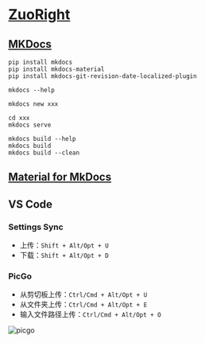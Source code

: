 # [ZuoRight](http://zuoright.com)

## [MKDocs](https://www.mkdocs.org/)

```shell
pip install mkdocs
pip install mkdocs-material
pip install mkdocs-git-revision-date-localized-plugin
```

```shell
mkdocs --help

mkdocs new xxx

cd xxx
mkdocs serve

mkdocs build --help
mkdocs build
mkdocs build --clean
```

## [Material for MkDocs](https://squidfunk.github.io/mkdocs-material/getting-started/)

## VS Code

### Settings Sync

- 上传：`Shift + Alt/Opt + U`
- 下载：`Shift + Alt/Opt + D`

### PicGo

- 从剪切板上传：`Ctrl/Cmd + Alt/Opt + U`
- 从文件夹上传：`Ctrl/Cmd + Alt/Opt + E`
- 输入文件路径上传：`Ctrl/Cmd + Alt/Opt + O`

![picgo](http://image.zuoright.com/picgo.png)
